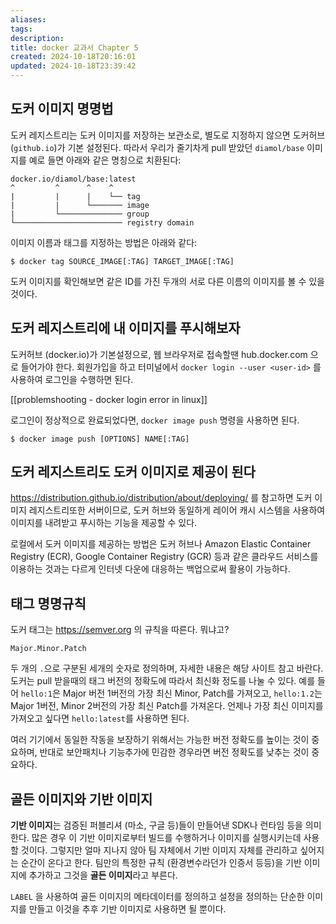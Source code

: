 ```yaml
---
aliases: 
tags: 
description:
title: docker 교과서 Chapter 5
created: 2024-10-18T20:16:01
updated: 2024-10-18T23:39:42
---
```


## 도커 이미지 명명법

도커 레지스트리는 도커 이미지를 저장하는 보관소로, 별도로 지정하지 않으면 도커허브 (`github.io`)가 기본 설정된다. 따라서 우리가 줄기차게 pull 받았던 `diamol/base` 이미지를 예로 들면 아래와 같은 명칭으로 치환된다:

```
docker.io/diamol/base:latest
^         ^      ^    ^
|         |      |    └── tag
|         |      └─────── image
|         └────────────── group
└──────────────────────── registry domain
```

이미지 이름과 태그를 지정하는 방법은 아래와 같다:

```
$ docker tag SOURCE_IMAGE[:TAG] TARGET_IMAGE[:TAG]
```

도커 이미지를 확인해보면 같은 ID를 가진 두개의 서로 다른 이름의 이미지를 볼 수 있을 것이다.

## 도커 레지스트리에 내 이미지를 푸시해보자

도커허브 (docker.io)가 기본설정으로, 웹 브라우저로 접속할땐 hub.docker.com 으로 들어가야 한다. 회원가입을 하고 터미널에서 `docker login --user <user-id>` 를 사용하여 로그인을 수행하면 된다.

[[problemshooting - docker login error in linux]]

로그인이 정상적으로 완료되었다면, `docker image push` 명령을 사용하면 된다.

```
$ docker image push [OPTIONS] NAME[:TAG]
```

## 도커 레지스트리도 도커 이미지로 제공이 된다

<https://distribution.github.io/distribution/about/deploying/> 를 참고하면 도커 이미지 레지스트리또한 서버이므로, 도커 허브와 동일하게 레이어 캐시 시스템을 사용하여 이미지를 내려받고 푸시하는 기능을 제공할 수 있다.

로컬에서 도커 이미지를 제공하는 방법은 도커 허브나 Amazon Elastic Container Registry (ECR), Google Container Registry (GCR) 등과 같은 클라우드 서비스를 이용하는 것과는 다르게 인터넷 다운에 대응하는 백업으로써 활용이 가능하다.

## 태그 명명규칙

도커 태그는 <https://semver.org> 의 규칙을 따른다. 뭐냐고? 

```
Major.Minor.Patch
```

두 개의 `.`으로 구분된 세개의 숫자로 정의하며, 자세한 내용은 해당 사이트 참고 바란다. 도커는 pull 받을때의 태그 버전의 정확도에 따라서 최신화 정도를 나눌 수 있다. 예를 들어 `hello:1`은 Major 버전 1버전의 가장 최신 Minor, Patch를 가져오고, `hello:1.2`는 Major 1버전, Minor 2버전의 가장 최신 Patch를 가져온다. 언제나 가장 최신 이미지를 가져오고 싶다면 `hello:latest`를 사용하면 된다.

여러 기기에서 동일한 작동을 보장하기 위해서는 가능한 버전 정확도를 높이는 것이 중요하며, 반대로 보안패치나 기능추가에 민감한 경우라면 버전 정확도를 낮추는 것이 중요하다.

## 골든 이미지와 기반 이미지

**기반 이미지**는 검증된 퍼블리셔 (마소, 구글 등)들이 만들어낸 SDK나 런타임 등을 의미한다. 많은 경우 이 기반 이미지로부터 빌드를 수행하거나 이미지를 실행시키는데 사용할 것이다. 그렇지만 얼마 지나지 않아 팀 자체에서 기반 이미지 자체를 관리하고 싶어지는 순간이 온다고 한다. 팀만의 특정한 규칙 (환경변수라던가 인증서 등등)을 기반 이미지에 추가하고 그것을 **골든 이미지**라고 부른다.

`LABEL` 을 사용하여 골든 이미지의 메타데이터를 정의하고 설정을 정의하는 단순한 이미지를 만들고 이것을 추후 기반 이미지로 사용하면 될 뿐이다.

```dockerfile

```